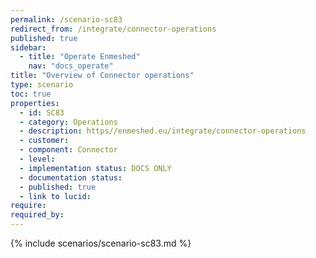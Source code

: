 ```yaml
---
permalink: /scenario-sc83
redirect_from: /integrate/connector-operations
published: true
sidebar:
  - title: "Operate Enmeshed"
    nav: "docs_operate"
title: "Overview of Connector operations"
type: scenario
toc: true
properties:
  - id: SC83
  - category: Operations
  - description: https//enmeshed.eu/integrate/connector-operations
  - customer:
  - component: Connector
  - level:
  - implementation status: DOCS ONLY
  - documentation status:
  - published: true
  - link to lucid:
require:
required_by:
---
```


{% include scenarios/scenario-sc83.md %}
